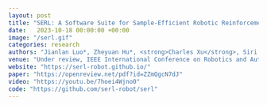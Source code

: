 ```yaml
---
layout: post
title: "SERL: A Software Suite for Sample-Efficient Robotic Reinforcement Learning"
date:   2023-10-18 00:00:00 +00:00
image: "/serl.gif"
categories: research
authors: "Jianlan Luo*, Zheyuan Hu*, <strong>Charles Xu</strong>, Siri Gadipudi, Archit Sharma, Rehaan Ahmad, Stefan Schaal, Chelsea Finn, Abhishek Gupta, Sergey Levine"
venue: "Under review, IEEE International Conference on Robotics and Automation (ICRA) 2024"
website: "https://serl-robot.github.io/"
paper: "https://openreview.net/pdf?id=ZZmQgcN7dJ"
video: "https://youtu.be/7hoei4Wjno0"
code: "https://github.com/serl-robot/serl"
---
```


